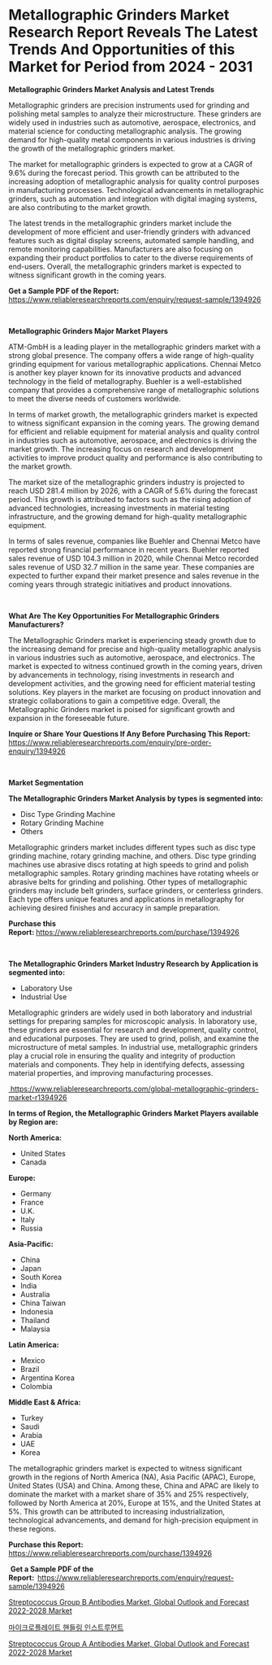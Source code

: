 <p><h1>Metallographic Grinders Market Research Report Reveals The Latest Trends And Opportunities of this Market for Period from 2024 - 2031</h1></p><p><strong>Metallographic Grinders Market Analysis and Latest Trends</strong></p>
<p><p>Metallographic grinders are precision instruments used for grinding and polishing metal samples to analyze their microstructure. These grinders are widely used in industries such as automotive, aerospace, electronics, and material science for conducting metallographic analysis. The growing demand for high-quality metal components in various industries is driving the growth of the metallographic grinders market.</p><p>The market for metallographic grinders is expected to grow at a CAGR of 9.6% during the forecast period. This growth can be attributed to the increasing adoption of metallographic analysis for quality control purposes in manufacturing processes. Technological advancements in metallographic grinders, such as automation and integration with digital imaging systems, are also contributing to the market growth.</p><p>The latest trends in the metallographic grinders market include the development of more efficient and user-friendly grinders with advanced features such as digital display screens, automated sample handling, and remote monitoring capabilities. Manufacturers are also focusing on expanding their product portfolios to cater to the diverse requirements of end-users. Overall, the metallographic grinders market is expected to witness significant growth in the coming years.</p></p>
<p><strong>Get a Sample PDF of the Report:&nbsp;</strong> <a href="https://www.reliableresearchreports.com/enquiry/request-sample/1394926">https://www.reliableresearchreports.com/enquiry/request-sample/1394926</a></p>
<p>&nbsp;</p>
<p><strong>Metallographic Grinders Major Market Players</strong></p>
<p><p>ATM-GmbH is a leading player in the metallographic grinders market with a strong global presence. The company offers a wide range of high-quality grinding equipment for various metallographic applications. Chennai Metco is another key player known for its innovative products and advanced technology in the field of metallography. Buehler is a well-established company that provides a comprehensive range of metallographic solutions to meet the diverse needs of customers worldwide.</p><p>In terms of market growth, the metallographic grinders market is expected to witness significant expansion in the coming years. The growing demand for efficient and reliable equipment for material analysis and quality control in industries such as automotive, aerospace, and electronics is driving the market growth. The increasing focus on research and development activities to improve product quality and performance is also contributing to the market growth.</p><p>The market size of the metallographic grinders industry is projected to reach USD 281.4 million by 2026, with a CAGR of 5.6% during the forecast period. This growth is attributed to factors such as the rising adoption of advanced technologies, increasing investments in material testing infrastructure, and the growing demand for high-quality metallographic equipment.</p><p>In terms of sales revenue, companies like Buehler and Chennai Metco have reported strong financial performance in recent years. Buehler reported sales revenue of USD 104.3 million in 2020, while Chennai Metco recorded sales revenue of USD 32.7 million in the same year. These companies are expected to further expand their market presence and sales revenue in the coming years through strategic initiatives and product innovations.</p></p>
<p>&nbsp;</p>
<p><strong>What Are The Key Opportunities For Metallographic Grinders Manufacturers?</strong></p>
<p><p>The Metallographic Grinders market is experiencing steady growth due to the increasing demand for precise and high-quality metallographic analysis in various industries such as automotive, aerospace, and electronics. The market is expected to witness continued growth in the coming years, driven by advancements in technology, rising investments in research and development activities, and the growing need for efficient material testing solutions. Key players in the market are focusing on product innovation and strategic collaborations to gain a competitive edge. Overall, the Metallographic Grinders market is poised for significant growth and expansion in the foreseeable future.</p></p>
<p><strong>Inquire or Share Your Questions If Any Before Purchasing This Report:</strong> <a href="https://www.reliableresearchreports.com/enquiry/pre-order-enquiry/1394926">https://www.reliableresearchreports.com/enquiry/pre-order-enquiry/1394926</a></p>
<p>&nbsp;</p>
<p><strong>Market Segmentation</strong></p>
<p><strong>The Metallographic Grinders Market Analysis by types is segmented into:</strong></p>
<p><ul><li>Disc Type Grinding Machine</li><li>Rotary Grinding Machine</li><li>Others</li></ul></p>
<p><p>Metallographic grinders market includes different types such as disc type grinding machine, rotary grinding machine, and others. Disc type grinding machines use abrasive discs rotating at high speeds to grind and polish metallographic samples. Rotary grinding machines have rotating wheels or abrasive belts for grinding and polishing. Other types of metallographic grinders may include belt grinders, surface grinders, or centerless grinders. Each type offers unique features and applications in metallography for achieving desired finishes and accuracy in sample preparation.</p></p>
<p><strong>Purchase this Report:&nbsp;</strong><a href="https://www.reliableresearchreports.com/purchase/1394926">https://www.reliableresearchreports.com/purchase/1394926</a></p>
<p>&nbsp;</p>
<p><strong>The Metallographic Grinders Market Industry Research by Application is segmented into:</strong></p>
<p><ul><li>Laboratory Use</li><li>Industrial Use</li></ul></p>
<p><p>Metallographic grinders are widely used in both laboratory and industrial settings for preparing samples for microscopic analysis. In laboratory use, these grinders are essential for research and development, quality control, and educational purposes. They are used to grind, polish, and examine the microstructure of metal samples. In industrial use, metallographic grinders play a crucial role in ensuring the quality and integrity of production materials and components. They help in identifying defects, assessing material properties, and improving manufacturing processes.</p></p>
<p><a href="https://www.reliableresearchreports.com/global-metallographic-grinders-market-r1394926">&nbsp;https://www.reliableresearchreports.com/global-metallographic-grinders-market-r1394926</a></p>
<p><strong>In terms of Region, the Metallographic Grinders Market Players available by Region are:</strong></p>
<p>
    <p> <strong> North America: </strong>
        <ul>
            <li>United States</li>
            <li>Canada</li>
        </ul>
        </p> 
    <p> <strong> Europe: </strong>
        <ul>
            <li>Germany</li>
            <li>France</li>
            <li>U.K.</li>
            <li>Italy</li>
            <li>Russia</li>
        </ul>
        </p> 
    <p> <strong> Asia-Pacific: </strong>
        <ul>
            <li>China</li>
            <li>Japan</li>
            <li>South Korea</li>
            <li>India</li>
            <li>Australia</li>
            <li>China Taiwan</li>
            <li>Indonesia</li>
            <li>Thailand</li>
            <li>Malaysia</li>
        </ul>
        </p> 
    <p> <strong> Latin America: </strong>
        <ul>
            <li>Mexico</li>
            <li>Brazil</li>
            <li>Argentina Korea</li>
            <li>Colombia</li>
        </ul>
        </p> 
    <p> <strong> Middle East & Africa: </strong>
        <ul>
            <li>Turkey</li>
            <li>Saudi</li>
            <li>Arabia</li>
            <li>UAE</li>
            <li>Korea</li>
        </ul>
    </p>
    </p>
<p><p>The metallographic grinders market is expected to witness significant growth in the regions of North America (NA), Asia Pacific (APAC), Europe, United States (USA) and China. Among these, China and APAC are likely to dominate the market with a market share of 35% and 25% respectively, followed by North America at 20%, Europe at 15%, and the United States at 5%. This growth can be attributed to increasing industrialization, technological advancements, and demand for high-precision equipment in these regions.</p></p>
<p><strong>Purchase this Report: </strong><a href="https://www.reliableresearchreports.com/purchase/1394926">https://www.reliableresearchreports.com/purchase/1394926</a></p>
<p>&nbsp;<strong>Get a Sample PDF of the Report:&nbsp;&nbsp;</strong><a href="https://www.reliableresearchreports.com/enquiry/request-sample/1394926">https://www.reliableresearchreports.com/enquiry/request-sample/1394926</a></p>
<p><strong></strong></p>
<p><p><a href="https://github.com/connormarshall794/Market-Research-Report-List-1/blob/main/streptococcus-group-b-antibodies-market-global-outlook-and-forecast-2022-2028-market.md">Streptococcus Group B Antibodies Market, Global Outlook and Forecast 2022-2028 Market</a></p><p><a href="https://github.com/hook46569/Market-Research-Report-List-2/blob/main/7191472125261.md">마이크로플레이트 핸들링 인스트루먼트</a></p><p><a href="https://github.com/temeroso029/Market-Research-Report-List-1/blob/main/streptococcus-group-a-antibodies-market-global-outlook-and-forecast-2022-2028-market.md">Streptococcus Group A Antibodies Market, Global Outlook and Forecast 2022-2028 Market</a></p></p>
